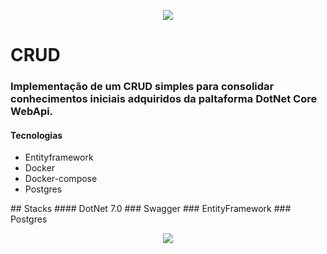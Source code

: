 <p align="center">
 <img src="https://github.com/osvaldsoza/ApiFuncional/assets/9426175/d37ca7ac-d286-4008-8b34-1ae05886d42f"/>
</p>

<h1> CRUD</h1>

<h3>Implementação de um CRUD simples para consolidar conhecimentos iniciais adquiridos da paltaforma DotNet Core WebApi.</h3>

<h4>Tecnologias</h4>
<ul>
 <li>Entityframework</li>
 <li>Docker</li>
 <li>Docker-compose</li>
 <li>Postgres</li>
</ul>
## Stacks
#### DotNet 7.0
### Swagger
### EntityFramework
### Postgres
<p align="center">

<img loading="lazy" src="http://img.shields.io/static/v1?label=STATUS&message=EM%20DESENVOLVIMENTO&color=GREEN&style=for-the-badge"/>
</p>
 
